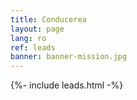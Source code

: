 ```yaml
---
title: Conducerea
layout: page
lang: ro
ref: leads
banner: banner-mission.jpg
---
```


{%- include leads.html -%}
